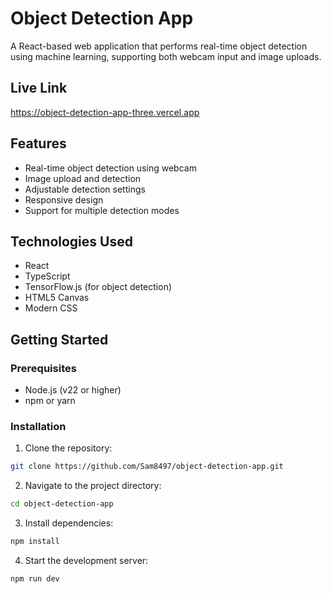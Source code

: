 # Object Detection App

A React-based web application that performs real-time object detection using machine learning, supporting both webcam input and image uploads.

## Live Link

https://object-detection-app-three.vercel.app

## Features

- Real-time object detection using webcam
- Image upload and detection
- Adjustable detection settings
- Responsive design
- Support for multiple detection modes

## Technologies Used

- React
- TypeScript
- TensorFlow.js (for object detection)
- HTML5 Canvas
- Modern CSS

## Getting Started

### Prerequisites

- Node.js (v22 or higher)
- npm or yarn

### Installation

1. Clone the repository:

```bash
git clone https://github.com/Sam8497/object-detection-app.git
```

2. Navigate to the project directory:

```bash
cd object-detection-app
```

3. Install dependencies:

```bash
npm install
```

4. Start the development server:

```bash
npm run dev
```
